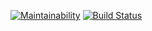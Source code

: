 [![Maintainability](https://api.codeclimate.com/v1/badges/bc2a087a19dfa7b3dc21/maintainability)](https://codeclimate.com/github/SenhorBardell/jelly.now.sh/maintainability)
[![Build Status](https://travis-ci.org/SenhorBardell/jelly.now.sh.svg?branch=master)](https://travis-ci.org/SenhorBardell/jelly.now.sh)